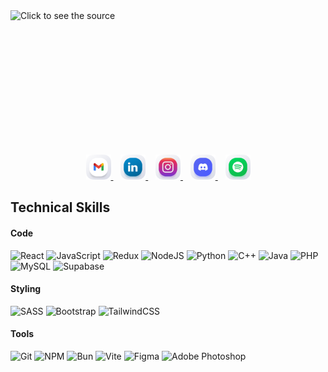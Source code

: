 <div style="width: 100%; height: 200px">
  <img src="header.svg" style="width: 100%;" alt="Click to see the source">
</div>

<br>

<p align="center">
	<a href="mailto:business.gjonhajdari@gmail.com">
		<img alt="Gmail" src="images/Gmail.png" target="_new" width="40"/>
	</a>
	&nbsp;&nbsp;
	<a href="https://www.linkedin.com/in/gjonhajdari/">
		<img alt="LinkedIn" src="images/Linkedin.png" target="_new" width="40"/>
	</a>
	&nbsp;&nbsp;
	<a href="https://www.instagram.com/chonvision">
		<img alt="Instagram" src="images/Instagram.png" target="_new" width="40"/>
	</a>
	&nbsp;&nbsp;
	<a href="http://discord.com/users/525824250892910615">
		<img alt="Gmail" src="images/Discord.png" target="_new" width="40"/>
	</a>
	&nbsp;&nbsp;
	<a href="https://open.spotify.com/user/xhye4z3apvfffi29ub8jjlvuw">
		<img alt="Gmail" src="images/Spotify.png" target="_new" width="40"/>
	</a>
</p>

<h2>Technical Skills</h2>

<h4>Code</h4>

<!-- ![Next JS](https://img.shields.io/badge/Next-black?style=for-the-badge&logo=next.js&logoColor=white) -->

![React](https://img.shields.io/badge/react-%2320232a.svg?style=for-the-badge&logo=react&logoColor=%2361DAFB)
![JavaScript](https://img.shields.io/badge/JavaScript-F7DF1E?style=for-the-badge&logo=javascript&logoColor=black)
![Redux](https://img.shields.io/badge/redux-%23593d88.svg?style=for-the-badge&logo=redux&logoColor=white)
![NodeJS](https://img.shields.io/badge/node.js-6DA55F?style=for-the-badge&logo=node.js&logoColor=white)
![Python](https://img.shields.io/badge/Python-14354C?style=for-the-badge&logo=python&logoColor=white)
![C++](https://img.shields.io/badge/c++-%2300599C.svg?style=for-the-badge&logo=c%2B%2B&logoColor=white)
![Java](https://img.shields.io/badge/java-%23ED8B00.svg?style=for-the-badge&logo=openjdk&logoColor=white)
![PHP](https://img.shields.io/badge/php-%23777BB4.svg?style=for-the-badge&logo=php&logoColor=white)
![MySQL](https://img.shields.io/badge/MySQL-00000F?style=for-the-badge&logo=mysql&logoColor=white)
![Supabase](https://img.shields.io/badge/Supabase-3ECF8E?style=for-the-badge&logo=supabase&logoColor=white)

<h4>Styling</h4>

![SASS](https://img.shields.io/badge/SASS-hotpink.svg?style=for-the-badge&logo=SASS&logoColor=white)
![Bootstrap](https://img.shields.io/badge/bootstrap-%238511FA.svg?style=for-the-badge&logo=bootstrap&logoColor=white)
![TailwindCSS](https://img.shields.io/badge/tailwindcss-%2338B2AC.svg?style=for-the-badge&logo=tailwind-css&logoColor=white)

<h4>Tools</h4>

![Git](https://img.shields.io/badge/GIT-E44C30?style=for-the-badge&logo=git&logoColor=white)
![NPM](https://img.shields.io/badge/NPM-%23CB3837.svg?style=for-the-badge&logo=npm&logoColor=white)
![Bun](https://img.shields.io/badge/Bun-%23000000.svg?style=for-the-badge&logo=bun&logoColor=white)
![Vite](https://img.shields.io/badge/vite-%23646CFF.svg?style=for-the-badge&logo=vite&logoColor=white)
![Figma](https://img.shields.io/badge/Figma-F24E1E?style=for-the-badge&logo=figma&logoColor=white)
![Adobe Photoshop](https://img.shields.io/badge/adobe%20photoshop-%2331A8FF.svg?style=for-the-badge&logo=adobe%20photoshop&logoColor=white)
